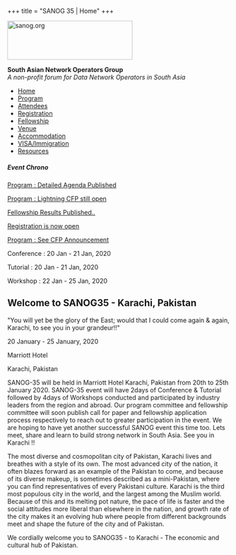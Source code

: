 +++
title = "SANOG 35 | Home"
+++

[<img src="../images/logo.jpg" width="283" height="88" alt="sanog.org" />](../index.html)

**South Asian Network Operators Group**  
*A non-profit forum for Data Network Operators in South Asia*

-   [Home](index.html)
-   [Program](program.html)
-   [Attendees](attendee.html)
-   [Registration](reg.html)
-   [Fellowship](fellowship.html)
-   [Venue](venue.html)
-   [Accommodation](accomo.html)
-   [VISA/Immigration](visa.html)
-   [Resources](downloads.html)

##### Event Chrono

[Program : Detailed Agenda Published](program.html)

[Program : Lightning CFP still open](program.html)

[Fellowship Results Published..](fellowship.html)

[Registration is now open](reg.html)

[Program : See CFP Announcement](program.html)

  

Conference : 20 Jan - 21 Jan, 2020

Tutorial : 20 Jan - 21 Jan, 2020

Workshop : 22 Jan - 25 Jan, 2020

  
  
  
  
  
  
  
  
  
  
  
  
  
  
  
  
  
  

Welcome to SANOG35 - Karachi, Pakistan
--------------------------------------

"You will yet be the glory of the East; would that I could come again &
again, Karachi, to see you in your grandeur!!"

  

20 January - 25 January, 2020

Marriott Hotel

Karachi, Pakistan

  

SANOG-35 will be held in Marriott Hotel Karachi, Pakistan from 20th to
25th January 2020. SANOG-35 event will have 2days of Conference &
Tutorial followed by 4days of Workshops conducted and participated by
industry leaders from the region and abroad. Our program committee and
fellowship committee will soon publish call for paper and fellowship
application process respectively to reach out to greater participation
in the event. We are hoping to have yet another successful SANOG event
this time too. Lets meet, share and learn to build strong network in
South Asia. See you in Karachi !!

  

The most diverse and cosmopolitan city of Pakistan, Karachi lives and
breathes with a style of its own. The most advanced city of the nation,
it often blazes forward as an example of the Pakistan to come, and
because of its diverse make­up, is sometimes described as a
mini-Pakistan, where you can find representatives of every Pakistani
culture. Karachi is the third most populous city in the world, and the
largest among the Muslim world. Because of this and its melting pot
nature, the pace of life is faster and the social attitudes more liberal
than elsewhere in the nation, and growth rate of the city makes it an
evolving hub where people from different backgrounds meet and shape the
future of the city and of Pakistan.

  

We cordially welcome you to SANOG35 - to Karachi - The economic and
cultural hub of Pakistan.

 
